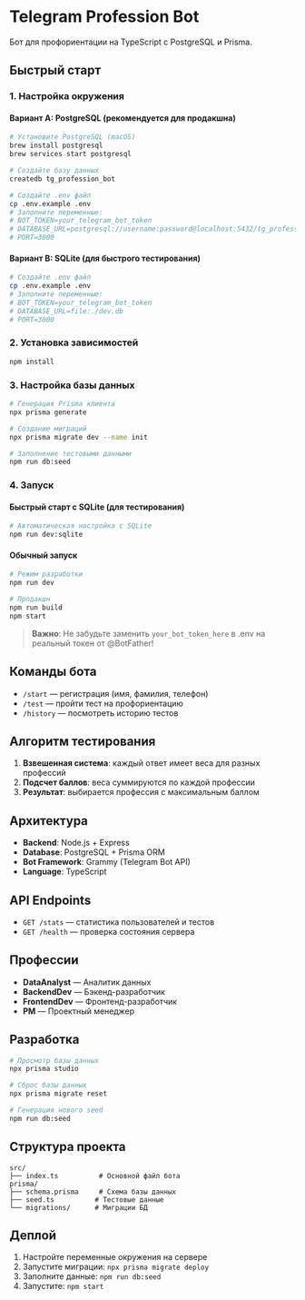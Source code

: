 #  Telegram Profession Bot

Бот для профориентации на TypeScript с PostgreSQL и Prisma.

##  Быстрый старт

### 1. Настройка окружения

#### Вариант A: PostgreSQL (рекомендуется для продакшна)
```bash
# Установите PostgreSQL (macOS)
brew install postgresql
brew services start postgresql

# Создайте базу данных
createdb tg_profession_bot

# Создайте .env файл
cp .env.example .env
# Заполните переменные:
# BOT_TOKEN=your_telegram_bot_token
# DATABASE_URL=postgresql://username:password@localhost:5432/tg_profession_bot
# PORT=3000
```

#### Вариант B: SQLite (для быстрого тестирования)
```bash
# Создайте .env файл
cp .env.example .env
# Заполните переменные:
# BOT_TOKEN=your_telegram_bot_token
# DATABASE_URL=file:./dev.db
# PORT=3000
```

### 2. Установка зависимостей
```bash
npm install
```

### 3. Настройка базы данных
```bash
# Генерация Prisma клиента
npx prisma generate

# Создание миграций
npx prisma migrate dev --name init

# Заполнение тестовыми данными
npm run db:seed
```

### 4. Запуск

#### Быстрый старт с SQLite (для тестирования)
```bash
# Автоматическая настройка с SQLite
npm run dev:sqlite
```

#### Обычный запуск
```bash
# Режим разработки
npm run dev

# Продакшн
npm run build
npm start
```

> **Важно**: Не забудьте заменить `your_bot_token_here` в .env на реальный токен от @BotFather!

##  Команды бота

- `/start` — регистрация (имя, фамилия, телефон)
- `/test` — пройти тест на профориентацию
- `/history` — посмотреть историю тестов

##  Алгоритм тестирования

1. **Взвешенная система**: каждый ответ имеет веса для разных профессий
2. **Подсчет баллов**: веса суммируются по каждой профессии
3. **Результат**: выбирается профессия с максимальным баллом

##  Архитектура

- **Backend**: Node.js + Express
- **Database**: PostgreSQL + Prisma ORM
- **Bot Framework**: Grammy (Telegram Bot API)
- **Language**: TypeScript

##  API Endpoints

- `GET /stats` — статистика пользователей и тестов
- `GET /health` — проверка состояния сервера

##  Профессии

- **DataAnalyst** — Аналитик данных
- **BackendDev** — Бэкенд-разработчик  
- **FrontendDev** — Фронтенд-разработчик
- **PM** — Проектный менеджер

##  Разработка

```bash
# Просмотр базы данных
npx prisma studio

# Сброс базы данных
npx prisma migrate reset

# Генерация нового seed
npm run db:seed
```

##  Структура проекта

```
src/
├── index.ts          # Основной файл бота
prisma/
├── schema.prisma     # Схема базы данных
├── seed.ts          # Тестовые данные
└── migrations/      # Миграции БД
```

##  Деплой

1. Настройте переменные окружения на сервере
2. Запустите миграции: `npx prisma migrate deploy`
3. Заполните данные: `npm run db:seed`
4. Запустите: `npm start`
